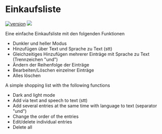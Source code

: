 # Einkaufsliste

[![version](https://img.shields.io/badge/version-1.0.0-blue)](https://github.com/OptixWolf/einkaufsliste/releases/latest)
[![](https://img.shields.io/github/downloads/OptixWolf/einkaufsliste/total)](https://github.com/OptixWolf/einkaufsliste/releases/latest)

Eine einfache Einkaufsliste mit den folgenden Funktionen
- Dunkler und heller Modus
- Hinzufügen über Text und Sprache zu Text (stt)
- Gleichzeitiges Hinzufügen mehrerer Einträge mit Sprache zu Text (Trennzeichen "und")
- Ändern der Reihenfolge der Einträge
- Bearbeiten/Löschen einzelner Einträge
- Alles löschen

A simple shopping list with the following functions
- Dark and light mode
- Add via text and speech to text (stt)
- Add several entries at the same time with language to text (separator "und")
- Change the order of the entries
- Edit/delete individual entries
- Delete all
